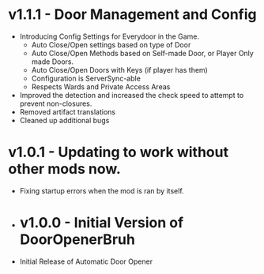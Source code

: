 # v1.1.1 - Door Management and Config
* Introducing Config Settings for Everydoor in the Game.
  * Auto Close/Open settings based on type of Door
  * Auto Close/Open Methods based on Self-made Door, or Player Only made Doors.
  * Auto Close/Open Doors with Keys (if player has them)
  * Configuration is ServerSync-able
  * Respects Wards and Private Access Areas
* Improved the detection and increased the check speed to attempt to prevent non-closures.
* Removed artifact translations
* Cleaned up additional bugs 

# v1.0.1 - Updating to work without other mods now.
* Fixing startup errors when the mod is ran by itself.

* # v1.0.0 - Initial Version of DoorOpenerBruh
* Initial Release of Automatic Door Opener